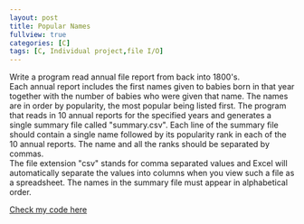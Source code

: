 ```yaml
---
layout: post
title: Popular Names
fullview: true
categories: [C]
tags: [C, Individual project,file I/O]
---
```

Write a program read annual file report from back into 1800's.  
Each annual report includes the first names given to babies born in that year together with the number of babies who were given that name. 
The names are in order by popularity, the most popular being listed first.
The program that reads in 10 annual reports for the specified years and generates a single summary file called "summary.csv". 
Each line of the summary file should contain a single name followed by its popularity rank in each of the 10 annual reports. 
The name and all the ranks should be separated by commas.   
The file extension "csv" stands for comma separated values and Excel will automatically separate the values into columns when you view such a file as a spreadsheet. 
The names in the summary file must appear in alphabetical order.


<a class="btn btn-default" href="https://github.com/godofhand/TCSS-333-Popular-Names">Check my code here</a>
